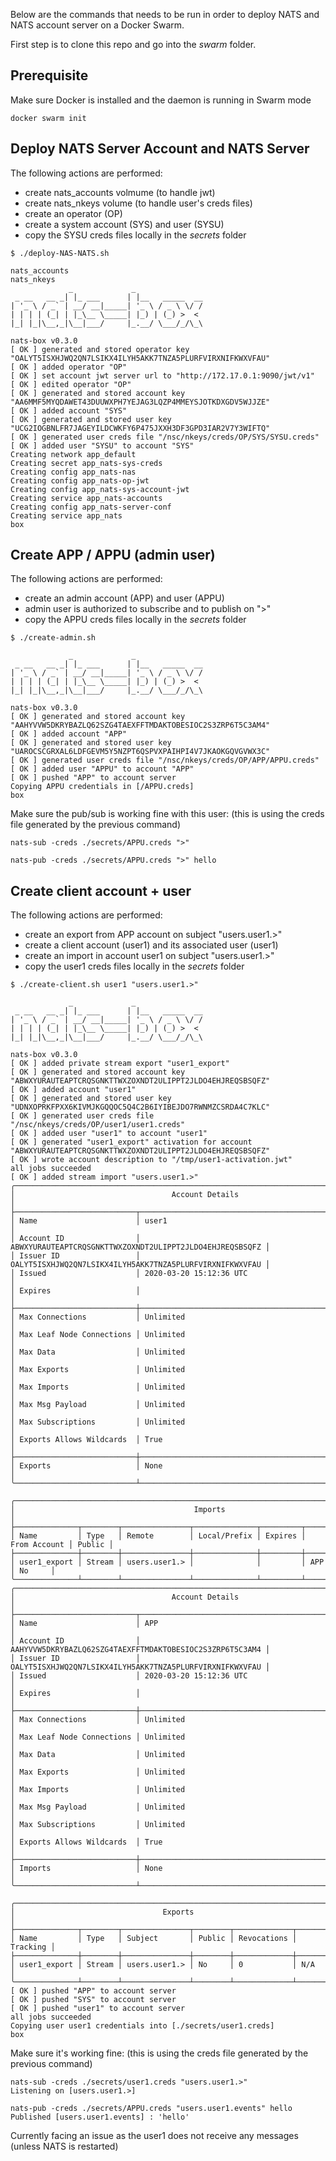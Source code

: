 Below are the commands that needs to be run in order to deploy NATS and NATS account server on a Docker Swarm.

First step is to clone this repo and go into the *swarm* folder.

## Prerequisite

Make sure Docker is installed and the daemon is running in Swarm mode

```
docker swarm init
```

## Deploy NATS Server Account and NATS Server

The following actions are performed:
- create nats_accounts volmume (to handle jwt)
- create nats_nkeys volume (to handle user's creds files)
- create an operator (OP)
- create a system account (SYS) and user (SYSU)
- copy the SYSU creds files locally in the *secrets* folder

```
$ ./deploy-NAS-NATS.sh

nats_accounts
nats_nkeys
             _             _
 _ __   __ _| |_ ___      | |__   _____  __
| '_ \ / _` | __/ __|_____| '_ \ / _ \ \/ /
| | | | (_| | |_\__ \_____| |_) | (_) >  <
|_| |_|\__,_|\__|___/     |_.__/ \___/_/\_\

nats-box v0.3.0
[ OK ] generated and stored operator key "OALYT5ISXHJWQ2QN7LSIKX4ILYH5AKK7TNZA5PLURFVIRXNIFKWXVFAU"
[ OK ] added operator "OP"
[ OK ] set account jwt server url to "http://172.17.0.1:9090/jwt/v1"
[ OK ] edited operator "OP"
[ OK ] generated and stored account key "AA6MMF5MYQDAWET43DUUWXPH7YEJAG3LQZP4MMEYSJOTKDXGDV5WJJZE"
[ OK ] added account "SYS"
[ OK ] generated and stored user key "UCG2IOGBNLFR7JAGEYILDCWKFY6P475JXXH3DF3GPD3IAR2V7Y3WIFTQ"
[ OK ] generated user creds file "/nsc/nkeys/creds/OP/SYS/SYSU.creds"
[ OK ] added user "SYSU" to account "SYS"
Creating network app_default
Creating secret app_nats-sys-creds
Creating config app_nats-nas
Creating config app_nats-op-jwt
Creating config app_nats-sys-account-jwt
Creating service app_nats-accounts
Creating config app_nats-server-conf
Creating service app_nats
box
```

## Create APP / APPU (admin user)

The following actions are performed:
- create an admin account (APP) and user (APPU)
- admin user is authorized to subscribe and to publish on ">"
- copy the APPU creds files locally in the *secrets* folder

```
$ ./create-admin.sh

             _             _
 _ __   __ _| |_ ___      | |__   _____  __
| '_ \ / _` | __/ __|_____| '_ \ / _ \ \/ /
| | | | (_| | |_\__ \_____| |_) | (_) >  <
|_| |_|\__,_|\__|___/     |_.__/ \___/_/\_\

nats-box v0.3.0
[ OK ] generated and stored account key "AAHYVVW5DKRYBAZLQ62SZG4TAEXFFTMDAKTOBESIOC2S3ZRP6T5C3AM4"
[ OK ] added account "APP"
[ OK ] generated and stored user key "UAROCSCGRXAL6LDFGEVM5Y5NZPT6QSPVXPAIHPI4V7JKAOKGQVGVWX3C"
[ OK ] generated user creds file "/nsc/nkeys/creds/OP/APP/APPU.creds"
[ OK ] added user "APPU" to account "APP"
[ OK ] pushed "APP" to account server
Copying APPU credentials in [/APPU.creds]
box
```

Make sure the pub/sub is working fine with this user:
(this is using the creds file generated by the previous command)

```terminal1
nats-sub -creds ./secrets/APPU.creds ">"
```

```terminal2
nats-pub -creds ./secrets/APPU.creds ">" hello
```

## Create client account + user

The following actions are performed:
- create an export from APP account on subject "users.user1.>"
- create a client account (user1) and its associated user (user1)
- create an import in account user1 on subject "users.user1.>"
- copy the user1 creds files locally in the *secrets* folder

```
$ ./create-client.sh user1 "users.user1.>"

             _             _
 _ __   __ _| |_ ___      | |__   _____  __
| '_ \ / _` | __/ __|_____| '_ \ / _ \ \/ /
| | | | (_| | |_\__ \_____| |_) | (_) >  <
|_| |_|\__,_|\__|___/     |_.__/ \___/_/\_\

nats-box v0.3.0
[ OK ] added private stream export "user1_export"
[ OK ] generated and stored account key "ABWXYURAUTEAPTCRQSGNKTTWXZOXNDT2ULIPPT2JLDO4EHJREQSBSQFZ"
[ OK ] added account "user1"
[ OK ] generated and stored user key "UDNXOPRKFPXX6KIVMJKGQQOC5Q4C2B6IYIBEJDO7RWNMZCSRDA4C7KLC"
[ OK ] generated user creds file "/nsc/nkeys/creds/OP/user1/user1.creds"
[ OK ] added user "user1" to account "user1"
[ OK ] generated "user1_export" activation for account "ABWXYURAUTEAPTCRQSGNKTTWXZOXNDT2ULIPPT2JLDO4EHJREQSBSQFZ"
[ OK ] wrote account description to "/tmp/user1-activation.jwt"
all jobs succeeded
[ OK ] added stream import "users.user1.>"
╭──────────────────────────────────────────────────────────────────────────────────────╮
│                                   Account Details                                    │
├───────────────────────────┬──────────────────────────────────────────────────────────┤
│ Name                      │ user1                                                    │
│ Account ID                │ ABWXYURAUTEAPTCRQSGNKTTWXZOXNDT2ULIPPT2JLDO4EHJREQSBSQFZ │
│ Issuer ID                 │ OALYT5ISXHJWQ2QN7LSIKX4ILYH5AKK7TNZA5PLURFVIRXNIFKWXVFAU │
│ Issued                    │ 2020-03-20 15:12:36 UTC                                  │
│ Expires                   │                                                          │
├───────────────────────────┼──────────────────────────────────────────────────────────┤
│ Max Connections           │ Unlimited                                                │
│ Max Leaf Node Connections │ Unlimited                                                │
│ Max Data                  │ Unlimited                                                │
│ Max Exports               │ Unlimited                                                │
│ Max Imports               │ Unlimited                                                │
│ Max Msg Payload           │ Unlimited                                                │
│ Max Subscriptions         │ Unlimited                                                │
│ Exports Allows Wildcards  │ True                                                     │
├───────────────────────────┼──────────────────────────────────────────────────────────┤
│ Exports                   │ None                                                     │
╰───────────────────────────┴──────────────────────────────────────────────────────────╯

╭────────────────────────────────────────────────────────────────────────────────────────╮
│                                        Imports                                         │
├──────────────┬────────┬───────────────┬──────────────┬─────────┬──────────────┬────────┤
│ Name         │ Type   │ Remote        │ Local/Prefix │ Expires │ From Account │ Public │
├──────────────┼────────┼───────────────┼──────────────┼─────────┼──────────────┼────────┤
│ user1_export │ Stream │ users.user1.> │              │         │ APP          │ No     │
╰──────────────┴────────┴───────────────┴──────────────┴─────────┴──────────────┴────────╯
╭──────────────────────────────────────────────────────────────────────────────────────╮
│                                   Account Details                                    │
├───────────────────────────┬──────────────────────────────────────────────────────────┤
│ Name                      │ APP                                                      │
│ Account ID                │ AAHYVVW5DKRYBAZLQ62SZG4TAEXFFTMDAKTOBESIOC2S3ZRP6T5C3AM4 │
│ Issuer ID                 │ OALYT5ISXHJWQ2QN7LSIKX4ILYH5AKK7TNZA5PLURFVIRXNIFKWXVFAU │
│ Issued                    │ 2020-03-20 15:12:36 UTC                                  │
│ Expires                   │                                                          │
├───────────────────────────┼──────────────────────────────────────────────────────────┤
│ Max Connections           │ Unlimited                                                │
│ Max Leaf Node Connections │ Unlimited                                                │
│ Max Data                  │ Unlimited                                                │
│ Max Exports               │ Unlimited                                                │
│ Max Imports               │ Unlimited                                                │
│ Max Msg Payload           │ Unlimited                                                │
│ Max Subscriptions         │ Unlimited                                                │
│ Exports Allows Wildcards  │ True                                                     │
├───────────────────────────┼──────────────────────────────────────────────────────────┤
│ Imports                   │ None                                                     │
╰───────────────────────────┴──────────────────────────────────────────────────────────╯

╭─────────────────────────────────────────────────────────────────────────╮
│                                 Exports                                 │
├──────────────┬────────┬───────────────┬────────┬─────────────┬──────────┤
│ Name         │ Type   │ Subject       │ Public │ Revocations │ Tracking │
├──────────────┼────────┼───────────────┼────────┼─────────────┼──────────┤
│ user1_export │ Stream │ users.user1.> │ No     │ 0           │ N/A      │
╰──────────────┴────────┴───────────────┴────────┴─────────────┴──────────╯
[ OK ] pushed "APP" to account server
[ OK ] pushed "SYS" to account server
[ OK ] pushed "user1" to account server
all jobs succeeded
Copying user user1 credentials into [./secrets/user1.creds]
box
```

Make sure it's working fine:
(this is using the creds file generated by the previous command)

```terminal1
nats-sub -creds ./secrets/user1.creds "users.user1.>"
Listening on [users.user1.>]
```

```terminal2
nats-pub -creds ./secrets/APPU.creds "users.user1.events" hello
Published [users.user1.events] : 'hello'
```

Currently facing an issue as the user1 does not receive any messages (unless NATS is restarted)
